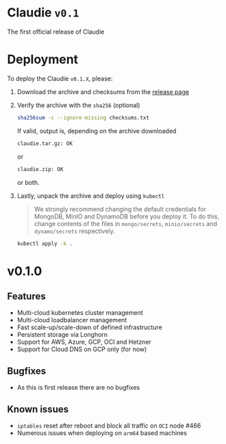 # Claudie `v0.1`

The first official release of Claudie

# Deployment

To deploy the Claudie `v0.1.X`, please:

1. Download the archive and checksums from the [release page](https://github.com/Berops/claudie/releases)

2. Verify the archive with the `sha256` (optional)

    ```sh
    sha256sum -c --ignore-missing checksums.txt
    ```

    If valid, output is, depending on the archive downloaded

    ```sh
    claudie.tar.gz: OK
    ```

    or

    ```sh
    claudie.zip: OK
    ```

    or both.

3. Lastly, unpack the archive and deploy using `kubectl`

    > We strongly recommend changing the default credentials for MongoDB, MinIO and DynamoDB before you deploy it. To do this, change contents of the files in `mongo/secrets`, `minio/secrets` and `dynamo/secrets` respectively.

    ```sh
    kubectl apply -k .
    ```

# v0.1.0

## Features

- Multi-cloud kubernetes cluster management
- Multi-cloud loadbalancer management
- Fast scale-up/scale-down of defined infrastructure
- Persistent storage via Longhorn
- Support for AWS, Azure, GCP, OCI and Hetzner
- Support for Cloud DNS on GCP only (for now)

## Bugfixes

- As this is first release there are no bugfixes

## Known issues

- `iptables` reset after reboot and block all traffic on `OCI` node #466
- Numerous issues when deploying on `arm64` based machines
